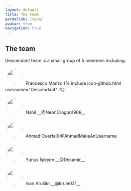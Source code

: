 ```yaml
---
layout: default
title: The team
permalink: /team/
avatar: true
navigation: true
---
```


## The team


Descendant team is a small group of 5 members including:  



<p><img src="https://i.ibb.co/CVNtSYp/dil3mm4.jpg" style="border-radius: 50%; padding:6px; width:50px; height:50px;" align="middle;"/> Francesco Manzo {% include icon-github.html username="Descendant" %}</p> 

<p><img src="https://i.ibb.co/VqjR8wF/nahil.jpg" style="border-radius: 50%; padding:6px; width:50px; height:50px;" align="middle;"/> Nahil  __@NeonDragon1909__</p>

<p><img src="https://avatars3.githubusercontent.com/u/11808979?s=400&v=4" style="border-radius: 50%; padding:6px; width:50px; height:50px;" align="middle;"/> Ahmad Ouerfelli  @AhmadMakeAnUsername</p>

<p><img src="https://i.ibb.co/f9gCwDv/yunus.jpg" style="border-radius: 50%; padding:6px; width:50px; height:50px;" align="middle;"/> Yunus İşleyen  __@Dekamir__</p>

<p><img src="https://i.ibb.co/sgctdnV/krule.jpg" style="border-radius: 50%; padding:6px; width:50px; height:50px;" align="middle;"/> Ivan Krušlin  __@krule031__</p>




